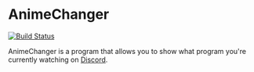 # AnimeChanger

[![Build Status](https://travis-ci.org/DoubleKilled/AnimeChanger.svg?branch=master)](https://travis-ci.org/DoubleKilled/AnimeChanger)

AnimeChanger is a program that allows you to show what program you're currently watching on [Discord](https://discordapp.com/).
